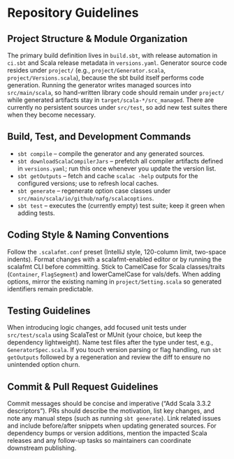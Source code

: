 # Repository Guidelines

## Project Structure & Module Organization
The primary build definition lives in `build.sbt`, with release automation in `ci.sbt` and Scala release metadata in `versions.yaml`. Generator source code resides under `project/` (e.g., `project/Generator.scala`, `project/Versions.scala`), because the sbt build itself performs code generation. Running the generator writes managed sources into `src/main/scala`, so hand-written library code should remain under `project/` while generated artifacts stay in `target/scala-*/src_managed`. There are currently no persistent sources under `src/test`, so add new test suites there when they become necessary.

## Build, Test, and Development Commands
- `sbt compile` – compile the generator and any generated sources.
- `sbt downloadScalaCompilerJars` – prefetch all compiler artifacts defined in `versions.yaml`; run this once whenever you update the version list.
- `sbt getOutputs` – fetch and cache `scalac -help` outputs for the configured versions; use to refresh local caches.
- `sbt generate` – regenerate option case classes under `src/main/scala/io/github/nafg/scalacoptions`.
- `sbt test` – executes the (currently empty) test suite; keep it green when adding tests.

## Coding Style & Naming Conventions
Follow the `.scalafmt.conf` preset (IntelliJ style, 120-column limit, two-space indents). Format changes with a scalafmt-enabled editor or by running the scalafmt CLI before committing. Stick to CamelCase for Scala classes/traits (`Container`, `FlagSegment`) and lowerCamelCase for vals/defs. When adding options, mirror the existing naming in `project/Setting.scala` so generated identifiers remain predictable.

## Testing Guidelines
When introducing logic changes, add focused unit tests under `src/test/scala` using ScalaTest or MUnit (your choice, but keep the dependency lightweight). Name test files after the type under test, e.g., `GeneratorSpec.scala`. If you touch version parsing or flag handling, run `sbt getOutputs` followed by a regeneration and review the diff to ensure no unintended option churn.

## Commit & Pull Request Guidelines
Commit messages should be concise and imperative (“Add Scala 3.3.2 descriptors”). PRs should describe the motivation, list key changes, and note any manual steps (such as running `sbt generate`). Link related issues and include before/after snippets when updating generated sources. For dependency bumps or version additions, mention the impacted Scala releases and any follow-up tasks so maintainers can coordinate downstream publishing.
